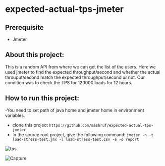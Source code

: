 # expected-actual-tps-jmeter

## Prerequisite
- Jmeter

## About this project:
This is a random API from where we can get the list of the users. Here we used jmeter to find the expected throughput/second and whether the actual throuput/second match the expected throughput/second or not. Our condition was to check the TPS for 120000 loads for 12 hours.

## How to run this project:
-You need to set path of java home and jmeter home in environment variables.
- clone this project
``` https://github.com/mashruf/expected-actual-tps-jmeter ```
- In the source root project, give the following command:
``` jmeter -n -t load-stress-test.jmx -l load-stress-test.csv -e -o report ```



![tps](https://github.com/mashruf/expected-actual-tps-jmeter/assets/50927464/01615855-383e-42a8-b0ed-89f13a2c3083)



![Capture](https://github.com/mashruf/expected-actual-tps-jmeter/assets/50927464/e0442bd9-4641-447f-a66c-b79a1190e61b)

